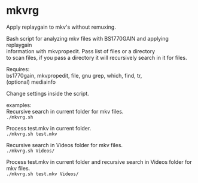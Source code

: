 # mkvrg
Apply replaygain to mkv's without remuxing.

Bash script for analyzing mkv files with BS1770GAIN and applying replaygain  
information with mkvpropedit. Pass list of files or a directory  
 to scan files, if you pass a directory it will recursively search in it for files.

Requires:  
bs1770gain, mkvpropedit, file, gnu grep, which, find, tr,  
(optional) mediainfo

Change settings inside the script.

examples:  
Recursive search in current folder for mkv files.  
`./mkvrg.sh`

Process test.mkv in current folder.  
`./mkvrg.sh test.mkv`

Recursive search in Videos folder for mkv files.  
`./mkvrg.sh Videos/`

Process test.mkv in current folder and recursive search in Videos folder for mkv files.  
`./mkvrg.sh test.mkv Videos/`
